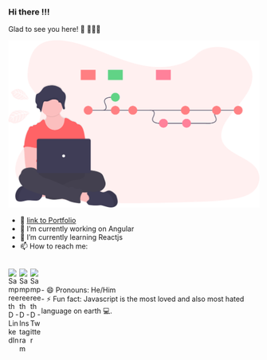 ### Hi there !!!

Glad to see you here! 🧐
👨🏻‍💻

<img alt="github-profile-logo" src="./assets/undraw_version_control_9bpv.svg" />

- 📁  [link to Portfolio](https://sampreeth-portfolio.netlify.app/)
- 🔭 I’m currently working on Angular
- 🌱 I’m currently learning Reactjs
- 📫 How to reach me:
</br>
<a href="https://www.linkedin.com/in/sampreeth-d-1258897b">
  <img align="left" alt="SampreethD - LinkedIn" width="22px" src="https://cdn.jsdelivr.net/npm/simple-icons@v3/icons/linkedin.svg"/>
</a>
<a href="https://www.instagram.com/sampreeth_d/">
  <img align="left" alt="SampreethD - Instagram" width="22px" src="https://cdn.jsdelivr.net/npm/simple-icons@v3/icons/instagram.svg"/>
</a>
<a href="https://twitter.com/sampreethcool">
  <img align="left" alt="SampreethD - Twitter" width="22px" src="https://cdn.jsdelivr.net/npm/simple-icons@v3/icons/twitter.svg"/>
</a>
</br>
</br>
- 😄 Pronouns: He/Him
</br>
- ⚡ Fun fact: Javascript is the most loved and also most hated language on earth 💻.


